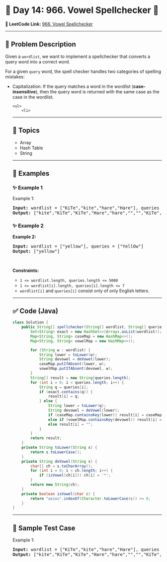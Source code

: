 # 📌 Day 14: 966. Vowel Spellchecker 🎯

**🔗 LeetCode Link:** [966. Vowel Spellchecker](https://leetcode.com/problems/vowel-spellchecker/)

---

## 🧩 Problem Description

<p>Given a <code>wordlist</code>, we want to implement a spellchecker that converts a query word into a correct word.</p>

<p>For a given <code>query</code> word, the spell checker handles two categories of spelling mistakes:</p>

<ul>
	<li>Capitalization: If the query matches a word in the wordlist (<strong>case-insensitive</strong>), then the query word is returned with the same case as the case in the wordlist.

	<ul>
		<li>

---

## 🧠 Topics

- Array
- Hash Table
- String
---

## 🧩 Examples

### ✨ Example 1

Example 1:</strong></p>
<pre><strong>Input:</strong> wordlist = ["KiTe","kite","hare","Hare"], queries = ["kite","Kite","KiTe","Hare","HARE","Hear","hear","keti","keet","keto"]
<strong>Output:</strong> ["kite","KiTe","KiTe","Hare","hare","","","KiTe","","KiTe"]
</pre><p><strong class="example">

### ✨ Example 2

Example 2:</strong></p>
<pre><strong>Input:</strong> wordlist = ["yellow"], queries = ["YellOw"]
<strong>Output:</strong> ["yellow"]
</pre>
<p>&nbsp;</p>
<p><strong>Constraints:</strong></p>

<ul>
	<li><code>1 &lt;= wordlist.length, queries.length &lt;= 5000</code></li>
	<li><code>1 &lt;= wordlist[i].length, queries[i].length &lt;= 7</code></li>
	<li><code>wordlist[i]</code> and <code>queries[i]</code> consist only of only English letters.</li>
</ul>

---

## ✅ Code (Java)

```java
class Solution {
    public String[] spellchecker(String[] wordlist, String[] queries) {
        Set<String> exact = new HashSet<>(Arrays.asList(wordlist));
        Map<String, String> caseMap = new HashMap<>();
        Map<String, String> vowelMap = new HashMap<>();

        for (String w : wordlist) {
            String lower = toLower(w);
            String devowel = deVowel(lower);
            caseMap.putIfAbsent(lower, w);
            vowelMap.putIfAbsent(devowel, w);
        }
        String[] result = new String[queries.length];
        for (int i = 0; i < queries.length; i++) {
            String q = queries[i];
            if (exact.contains(q)) {
                result[i] = q;
            } else {
                String lower = toLower(q);
                String devowel = deVowel(lower);
                if (caseMap.containsKey(lower)) result[i] = caseMap.get(lower);
                else if (vowelMap.containsKey(devowel)) result[i] = vowelMap.get(devowel);
                else result[i] = "";
            }
        }
        return result;
    }
    private String toLower(String s) {
        return s.toLowerCase();
    }
    private String deVowel(String s) {
        char[] ch = s.toCharArray();
        for (int i = 0; i < ch.length; i++) {
            if (isVowel(ch[i])) ch[i] = '*';
        }
        return new String(ch);
    }
    private boolean isVowel(char c) {
        return "aeiou".indexOf(Character.toLowerCase(c)) >= 0;
    }
}
```

---

## 🧪 Sample Test Case


Example 1:</strong></p>
<pre><strong>Input:</strong> wordlist = ["KiTe","kite","hare","Hare"], queries = ["kite","Kite","KiTe","Hare","HARE","Hear","hear","keti","keet","keto"]
<strong>Output:</strong> ["kite","KiTe","KiTe","Hare","hare","","","KiTe","","KiTe"]
</pre><p><strong class="example">


